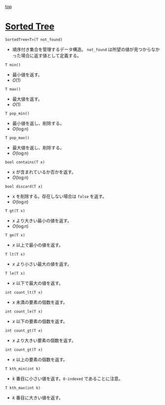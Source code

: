 [top](../README.md)

# [Sorted Tree](./tree.hpp)

`SortedTree<T>(T not_found)`
- 順序付き集合を管理するデータ構造。 `not_found` は所望の値が見つからなかった場合に返す値として定義する。

`T min()`
- 最小値を返す。
- $O(1)$

`T max()`
- 最大値を返す。
- $O(1)$

`T pop_min()`
- 最小値を返し、削除する。
- $O(\log n)$

`T pop_max()`
- 最大値を返し、削除する。
- $O(\log n)$

`bool contains(T x)`
- $x$ が含まれているか否かを返す。
- $O(\log n)$

`bool discard(T x)`
- $x$ を削除する。存在しない場合は `false` を返す。
- $O(\log n)$

`T gt(T x)`
- $x$ より大きい最小の値を返す。
- $O(\log n)$

`T ge(T x)`
- $x$ 以上で最小の値を返す。

`T lt(T x)`
- $x$ より小さい最大の値を返す。

`T le(T x)`
- $x$ 以下で最大の値を返す。

`int count_lt(T x)`
- $x$ 未満の要素の個数を返す。

`int count_le(T x)`
- $x$ 以下の要素の個数を返す。

`int count_gt(T x)`
- $x$ より大きい要素の個数を返す。

`int count_gt(T x)`
- $x$ 以上の要素の個数を返す。

`T kth_min(int k)`
- $k$ 番目に小さい値を返す。`0-indexed` であることに注意。

`T kth_max(int k)`
- $k$ 番目に大きい値を返す。